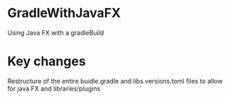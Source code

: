 # GradleWithJavaFX
 Using Java FX with a gradleBuild


# Key changes
Restructure of the entire buidle.gradle and libs.versions.toml files to allow for java FX and libraries/plugins
